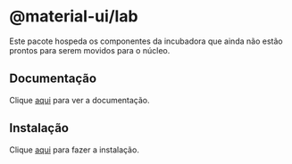 # @material-ui/lab

Este pacote hospeda os componentes da incubadora que ainda não estão prontos para serem movidos para o núcleo.

## Documentação

Clique [aqui](https://github.com/mui-org/material-ui/tree/master/packages/material-ui-lab) para ver a documentação.

## Instalação

Clique [aqui](https://www.npmjs.com/package/@material-ui/lab) para fazer a instalação.